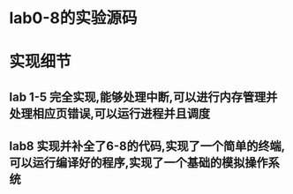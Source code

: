 # lab0-8的实验源码


# 实现细节
## lab 1-5 完全实现,能够处理中断,可以进行内存管理并处理相应页错误,可以运行进程并且调度
## lab8 实现并补全了6-8的代码,实现了一个简单的终端,可以运行编译好的程序,实现了一个基础的模拟操作系统